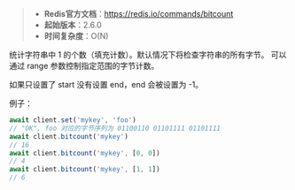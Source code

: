 > - **Redis官方文档**：https://redis.io/commands/bitcount
> - **起始版本**：2.6.0
> - **时间复杂度**：O(N)

统计字符串中 1 的个数（填充计数）。默认情况下将检查字符串的所有字节。 可以通过 range 参数控制指定范围的字节计数。

如果只设置了 start 没有设置 end，end 会被设置为 -1。

例子：

```typescript
await client.set('mykey', 'foo')
// "OK", foo 对应的字节序列为 01100110 01101111 01101111
await client.bitcount('mykey')
// 16
await client.bitcount('mykey', [0, 0])
// 4
await client.bitcount('mykey', [1, 1])
// 6
```
